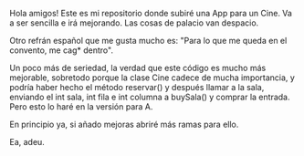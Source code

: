 Hola amigos! Este es mi repositorio donde subiré una App para un Cine. Va a ser sencilla e irá mejorando. Las cosas de palacio van despacio.

Otro refrán español que me gusta mucho es: "Para lo que me queda en el convento, me cag* dentro".

Un poco más de seriedad, la verdad que este código es mucho más mejorable, sobretodo porque la clase Cine cadece de mucha importancia, y podría haber hecho el método reservar() y después llamar a la sala, enviando
el int sala, int fila e int columna a buySala() y comprar la entrada. Pero esto lo haré en la versión para A.

En principio ya, si añado mejoras abriré más ramas para ello.

Ea, adeu.
